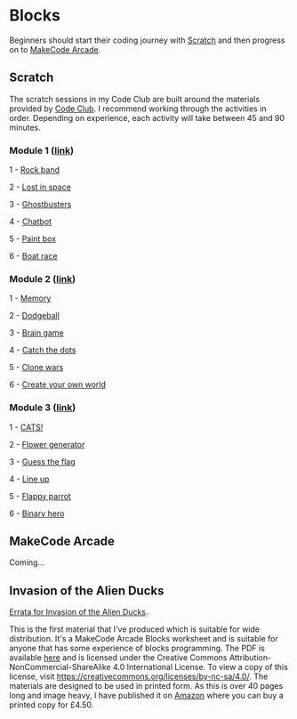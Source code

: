 # Blocks

Beginners should start their coding journey with [Scratch](https://scratch.mit.edu/) and then
progress on to [MakeCode Arcade](https://arcade.makecode.com/).

## Scratch

The scratch sessions in my Code Club are built around the materials provided by [Code Club](https://codeclub.org). I recommend working through the activities in order. Depending on experience, each
activity will take between 45 and 90 minutes.

### Module 1 ([link](https://projects.raspberrypi.org/en/pathways/scratch-module-1))

1 - [Rock band](https://projects.raspberrypi.org/en/projects/rock-band)

2 - [Lost in space](https://projects.raspberrypi.org/en/projects/lost-in-space)

3 - [Ghostbusters](https://projects.raspberrypi.org/en/projects/ghostbusters)

4 - [Chatbot](https://projects.raspberrypi.org/en/projects/chatbot)

5 - [Paint box](https://projects.raspberrypi.org/en/projects/paint-box)

6 - [Boat race](https://projects.raspberrypi.org/en/projects/boat-race)

### Module 2 ([link](https://projects.raspberrypi.org/en/pathways/scratch-module-2))

1 - [Memory](https://projects.raspberrypi.org/en/projects/memory)

2 - [Dodgeball](https://projects.raspberrypi.org/en/projects/dodgeball)

3 - [Brain game](https://projects.raspberrypi.org/en/projects/brain-game)

4 - [Catch the dots](https://projects.raspberrypi.org/en/projects/catch-the-dots)

5 - [Clone wars](https://projects.raspberrypi.org/en/projects/clone-wars)

6 - [Create your own world](https://projects.raspberrypi.org/en/projects/create-your-own-world)

### Module 3 ([link](https://projects.raspberrypi.org/en/pathways/scratch-module-3))

1 - [CATS!](https://projects.raspberrypi.org/en/projects/cats)

2 - [Flower generator](https://projects.raspberrypi.org/en/projects/flower-generator)

3 - [Guess the flag](https://projects.raspberrypi.org/en/projects/guess-the-flag)

4 - [Line up](https://projects.raspberrypi.org/en/projects/lineup)

5 - [Flappy parrot](https://projects.raspberrypi.org/en/projects/flappy-parrot)

6 - [Binary hero](https://projects.raspberrypi.org/en/projects/binary-hero)

## MakeCode Arcade

Coming...

## Invasion of the Alien Ducks

[Errata for Invasion of the Alien Ducks](errata.md).

This is the first material that I've produced which is suitable for wide distribution. It's a MakeCode Arcade Blocks worksheet
and is suitable for anyone that has some experience of blocks programming. The PDF is available [here](img/arcade/blocks/stage-3/ducks/ducks-blocks.pdf)
and is licensed under the Creative Commons Attribution-NonCommercial-ShareAlike 4.0 International License. To view a copy of this license, visit
<https://creativecommons.org/licenses/by-nc-sa/4.0/>. The materials are designed to be used in printed form. As this is over 40 pages long and image heavy, I have published it on [Amazon](https://www.amazon.co.uk/Invasion-Alien-Ducks-Adventures-MakeCode/dp/B0BZC3BTFD/) where you can buy a printed copy for £4.50.
